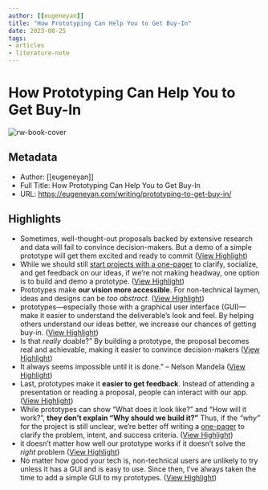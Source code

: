 ```yaml
---
author: [[eugeneyan]]
title: "How Prototyping Can Help You to Get Buy-In"
date: 2023-08-25
tags: 
- articles
- literature-note
---
```

# How Prototyping Can Help You to Get Buy-In

![rw-book-cover](https://eugeneyan.com/assets/og_image/prototype-title.jpg)

## Metadata
- Author: [[eugeneyan]]
- Full Title: How Prototyping Can Help You to Get Buy-In
- URL: https://eugeneyan.com/writing/prototyping-to-get-buy-in/

## Highlights
- Sometimes, well-thought-out proposals backed by extensive research and data will fail to convince decision-makers. But a demo of a simple prototype will get them excited and ready to commit ([View Highlight](https://read.readwise.io/read/01gtq4sm0vmrkgxhdbwekvk4pz))
- While we should still [start projects with a one-pager](https://eugeneyan.com/writing/what-i-do-before-a-data-science-project-to-ensure-success/#first-draw-the-map-to-the-destination-one-pager) to clarify, socialize, and get feedback on our ideas, if we’re not making headway, one option is to build and demo a prototype. ([View Highlight](https://read.readwise.io/read/01gtq4tc9p4fw6snz8a8wd936b))
- Prototypes make **our vision more accessible**. For non-technical laymen, ideas and designs can be *too abstract*. ([View Highlight](https://read.readwise.io/read/01gtq52pk6a97n7fpp75nk66s0))
- prototypes—especially those with a graphical user interface (GUI)—make it easier to understand the deliverable’s look and feel. By helping others understand our ideas better, we increase our chances of getting buy-in. ([View Highlight](https://read.readwise.io/read/01gtq52xxjyekmpaawexeq0yx3))
- Is that *really* doable?” By building a prototype, the proposal becomes real and achievable, making it easier to convince decision-makers ([View Highlight](https://read.readwise.io/read/01gtq53twxrq2jd5fw0vw45d6a))
- It always seems impossible until it is done.” – Nelson Mandela ([View Highlight](https://read.readwise.io/read/01gtq5402gw3wy0wme5znq5wt5))
- Last, prototypes make it **easier to get feedback**. Instead of attending a presentation or reading a proposal, people can interact with our app. ([View Highlight](https://read.readwise.io/read/01gtq5497swrwn0nbvw84gaps2))
- While prototypes can show “What does it look like?” and “How will it work?”, **they don’t explain “Why should we build it?”** Thus, if the *“why”* for the project is still unclear, we’re better off writing a [one-pager](https://eugeneyan.com/writing/what-i-do-before-a-data-science-project-to-ensure-success/#first-draw-the-map-to-the-destination-one-pager) to clarify the problem, intent, and success criteria. ([View Highlight](https://read.readwise.io/read/01gtq555zz5apny56gqj7hc46b))
- it doesn’t matter how well our prototype works if it doesn’t solve the *right* problem ([View Highlight](https://read.readwise.io/read/01gtq5595g20326vkd6rxczywq))
- No matter how good your tech is, non-technical users are unlikely to try unless it has a GUI and is easy to use. Since then, I’ve always taken the time to add a simple GUI to my prototypes. ([View Highlight](https://read.readwise.io/read/01gtq6b2rq6eyj4zsjpkgaakqm))
